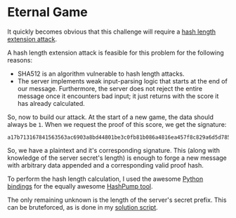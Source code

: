# Eternal Game

It quickly becomes obvious that this challenge will require a [hash length extension attack](https://blog.skullsecurity.org/2012/everything-you-need-to-know-about-hash-length-extension-attacks).

A hash length extension attack is feasible for this problem for the following reasons:

* SHA512 is an algorithm vulnerable to hash length attacks.
* The server implements weak input-parsing logic that starts at the end of our message. Furthermore, the server does not reject the entire message once it encounters bad input; it just returns with the score it has already calculated.

So, now to build our attack. At the start of a new game, the data should always be `1`. When we request the proof of this score, we get the signature:

```
a17b713167841563563ac6903a8bd44801be3c0fb81b086a4816ea457f8c829a6d5d785b49161972b7e94ff9790d37311e12b32221380041a99c16d765e8776c
```

So, we have a plaintext and it's corresponding signature. This (along with knowledge of the server secret's length) is enough to forge a new message with arbitrary data appended and a corresponding valid proof hash.

To perform the hash length calculation, I used the awesome [Python bindings](https://pypi.org/project/hashpumpy/) for the equally awesome [HashPump tool](https://github.com/bwall/HashPump).

The only remaining unknown is the length of the server's secret prefix. This can be bruteforced, as is done in my [solution script](./solve.py).
